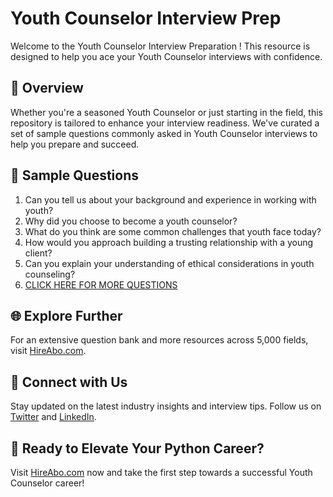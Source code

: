 # Youth Counselor Interview Prep

Welcome to the Youth Counselor Interview Preparation ! This resource is designed to help you ace your Youth Counselor interviews with confidence.

## 🚀 Overview

Whether you're a seasoned Youth Counselor or just starting in the field, this repository is tailored to enhance your interview readiness. We've curated a set of sample questions commonly asked in Youth Counselor interviews to help you prepare and succeed.

## 📝 Sample Questions

1. Can you tell us about your background and experience in working with youth?
2. Why did you choose to become a youth counselor?
3. What do you think are some common challenges that youth face today?
4. How would you approach building a trusting relationship with a young client?
5. Can you explain your understanding of ethical considerations in youth counseling?
6. [CLICK HERE FOR MORE QUESTIONS](https://hireabo.com/job/7_0_40/Youth%20Counselor)

## 🌐 Explore Further

For an extensive question bank and more resources across 5,000 fields, visit [HireAbo.com](https://www.hireabo.com).

## 📱 Connect with Us

Stay updated on the latest industry insights and interview tips. Follow us on [Twitter](https://twitter.com/hireabo) and [LinkedIn](https://www.linkedin.com/in/hire-abo-3609972a8/).

## 🚀 Ready to Elevate Your Python Career?

Visit [HireAbo.com](https://www.hireabo.com) now and take the first step towards a successful Youth Counselor career!